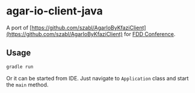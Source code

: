 agar-io-client-java
===================

A port of [https://github.com/szabl/AgarIoByKfaziClient](https://github.com/szabl/AgarIoByKfaziClient) for [FDD Conference](http://futuredevday.pl).

## Usage
```bash
gradle run
```

Or it can be started from IDE. Just navigate to ```Application``` class and start the ```main``` method.